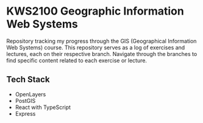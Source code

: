 # KWS2100 Geographic Information Web Systems
Repository tracking my progress through the GIS (Geographical Information Web Systems) course.
This repository serves as a log of exercises and lectures, each on their respective branch.
Navigate through the branches to find specific content related to each exercise or lecture.

## Tech Stack
- OpenLayers
- PostGIS
- React with TypeScript
- Express